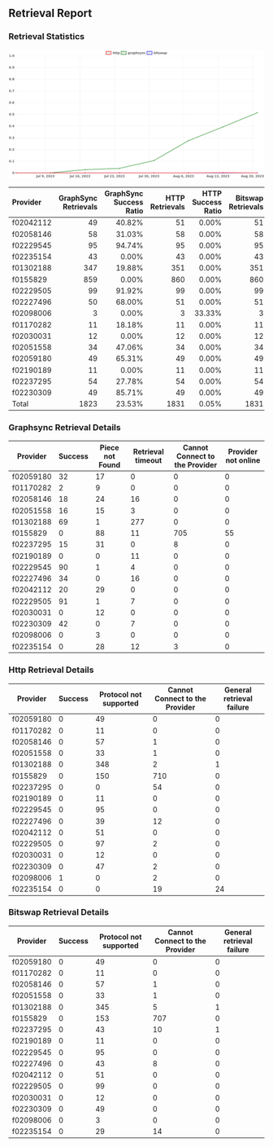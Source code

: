 ## Retrieval Report
### Retrieval Statistics
<img src="https://raw.githubusercontent.com/data-preservation-programs/filplus-checker-assets/main/filecoin-project/filecoin-plus-large-datasets/issues/1365/1692723489335.png"/>

| Provider  | GraphSync Retrievals | GraphSync Success Ratio | HTTP Retrievals | HTTP Success Ratio | Bitswap Retrievals | Bitswap Success Ratio |
| :-------- | -------------------: | ----------------------: | --------------: | -----------------: | -----------------: | --------------------: |
| f02042112 |                   49 |                  40.82% |              51 |              0.00% |                 51 |                 0.00% |
| f02058146 |                   58 |                  31.03% |              58 |              0.00% |                 58 |                 0.00% |
| f02229545 |                   95 |                  94.74% |              95 |              0.00% |                 95 |                 0.00% |
| f02235154 |                   43 |                   0.00% |              43 |              0.00% |                 43 |                 0.00% |
| f01302188 |                  347 |                  19.88% |             351 |              0.00% |                351 |                 0.00% |
| f0155829  |                  859 |                   0.00% |             860 |              0.00% |                860 |                 0.00% |
| f02229505 |                   99 |                  91.92% |              99 |              0.00% |                 99 |                 0.00% |
| f02227496 |                   50 |                  68.00% |              51 |              0.00% |                 51 |                 0.00% |
| f02098006 |                    3 |                   0.00% |               3 |             33.33% |                  3 |                 0.00% |
| f01170282 |                   11 |                  18.18% |              11 |              0.00% |                 11 |                 0.00% |
| f02030031 |                   12 |                   0.00% |              12 |              0.00% |                 12 |                 0.00% |
| f02051558 |                   34 |                  47.06% |              34 |              0.00% |                 34 |                 0.00% |
| f02059180 |                   49 |                  65.31% |              49 |              0.00% |                 49 |                 0.00% |
| f02190189 |                   11 |                   0.00% |              11 |              0.00% |                 11 |                 0.00% |
| f02237295 |                   54 |                  27.78% |              54 |              0.00% |                 54 |                 0.00% |
| f02230309 |                   49 |                  85.71% |              49 |              0.00% |                 49 |                 0.00% |
| Total     |                 1823 |                  23.53% |            1831 |              0.05% |               1831 |                 0.00% |

### Graphsync Retrieval Details
| Provider  | Success | Piece not Found | Retrieval timeout | Cannot Connect to the Provider | Provider not online |
| --------- | ------- | --------------- | ----------------- | ------------------------------ | ------------------- |
| f02059180 | 32      | 17              | 0                 | 0                              | 0                   |
| f01170282 | 2       | 9               | 0                 | 0                              | 0                   |
| f02058146 | 18      | 24              | 16                | 0                              | 0                   |
| f02051558 | 16      | 15              | 3                 | 0                              | 0                   |
| f01302188 | 69      | 1               | 277               | 0                              | 0                   |
| f0155829  | 0       | 88              | 11                | 705                            | 55                  |
| f02237295 | 15      | 31              | 0                 | 8                              | 0                   |
| f02190189 | 0       | 0               | 11                | 0                              | 0                   |
| f02229545 | 90      | 1               | 4                 | 0                              | 0                   |
| f02227496 | 34      | 0               | 16                | 0                              | 0                   |
| f02042112 | 20      | 29              | 0                 | 0                              | 0                   |
| f02229505 | 91      | 1               | 7                 | 0                              | 0                   |
| f02030031 | 0       | 12              | 0                 | 0                              | 0                   |
| f02230309 | 42      | 0               | 7                 | 0                              | 0                   |
| f02098006 | 0       | 3               | 0                 | 0                              | 0                   |
| f02235154 | 0       | 28              | 12                | 3                              | 0                   |

### Http Retrieval Details
| Provider  | Success | Protocol not supported | Cannot Connect to the Provider | General retrieval failure |
| --------- | ------- | ---------------------- | ------------------------------ | ------------------------- |
| f02059180 | 0       | 49                     | 0                              | 0                         |
| f01170282 | 0       | 11                     | 0                              | 0                         |
| f02058146 | 0       | 57                     | 1                              | 0                         |
| f02051558 | 0       | 33                     | 1                              | 0                         |
| f01302188 | 0       | 348                    | 2                              | 1                         |
| f0155829  | 0       | 150                    | 710                            | 0                         |
| f02237295 | 0       | 0                      | 54                             | 0                         |
| f02190189 | 0       | 11                     | 0                              | 0                         |
| f02229545 | 0       | 95                     | 0                              | 0                         |
| f02227496 | 0       | 39                     | 12                             | 0                         |
| f02042112 | 0       | 51                     | 0                              | 0                         |
| f02229505 | 0       | 97                     | 2                              | 0                         |
| f02030031 | 0       | 12                     | 0                              | 0                         |
| f02230309 | 0       | 47                     | 2                              | 0                         |
| f02098006 | 1       | 0                      | 2                              | 0                         |
| f02235154 | 0       | 0                      | 19                             | 24                        |

### Bitswap Retrieval Details
| Provider  | Success | Protocol not supported | Cannot Connect to the Provider | General retrieval failure |
| --------- | ------- | ---------------------- | ------------------------------ | ------------------------- |
| f02059180 | 0       | 49                     | 0                              | 0                         |
| f01170282 | 0       | 11                     | 0                              | 0                         |
| f02058146 | 0       | 57                     | 1                              | 0                         |
| f02051558 | 0       | 33                     | 1                              | 0                         |
| f01302188 | 0       | 345                    | 5                              | 1                         |
| f0155829  | 0       | 153                    | 707                            | 0                         |
| f02237295 | 0       | 43                     | 10                             | 1                         |
| f02190189 | 0       | 11                     | 0                              | 0                         |
| f02229545 | 0       | 95                     | 0                              | 0                         |
| f02227496 | 0       | 43                     | 8                              | 0                         |
| f02042112 | 0       | 51                     | 0                              | 0                         |
| f02229505 | 0       | 99                     | 0                              | 0                         |
| f02030031 | 0       | 12                     | 0                              | 0                         |
| f02230309 | 0       | 49                     | 0                              | 0                         |
| f02098006 | 0       | 3                      | 0                              | 0                         |
| f02235154 | 0       | 29                     | 14                             | 0                         |

